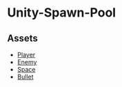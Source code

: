 # Unity-Spawn-Pool

## Assets
- [Player](https://game-icons.net/1x1/delapouite/starfighter.html)
- [Enemy](https://game-icons.net/1x1/delapouite/interceptor-ship.html)
- [Space](https://wallpapersafari.com/w/VeOtaP)
- [Bullet](https://game-icons.net/1x1/sbed/blast.html)
